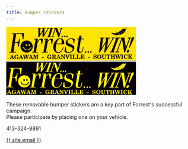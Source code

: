 ```yaml
---
title: Bumper Stickers
---
```

<div class="center">
<img src="assets/images/Bumper Sticker Yellow-thumbnail.jpg" alt="Forrest Bumper Sticker, Yellow">
<img src="assets/images/Bumper Sticker Black-thumbnail.jpg" alt="Forrest Bumper Sticker, Yellow">
<p/>
These removable bumper stickers are a key part of Forrest's successful campaign.
<br>
Please participate by placing one on your vehicle.
<p/>
413-324-8891
<p/>
<a href="mailto:{{ site.email }}">{{ site.email }}</a>
</div>
<p/>
